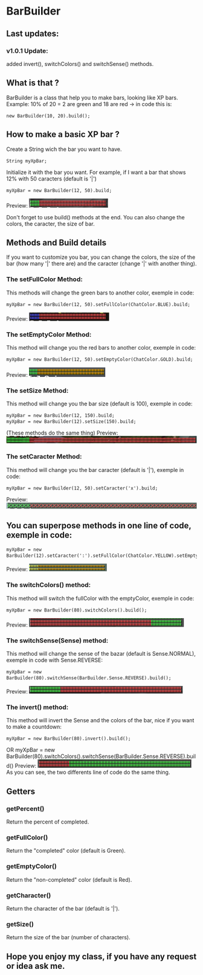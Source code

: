 # BarBuilder

## Last updates: 
### v1.0.1 Update:
  added invert(), switchColors() and switchSense() methods.

## **What is that ?**

BarBuilder is a class that help you to make bars, looking like XP bars.
Example: 10% of 20 = 2 are green and 18 are red
-> in code this is: 
  
    new BarBuilder(10, 20).build();

## **How to make a basic XP bar ?**
Create a String wich the bar you want to have.
 
    String myXpBar;

Initialize it with the bar you want. For example, if I want a bar that shows 12% with 50 caracters (default is '|')

    myXpBar = new BarBuilder(12, 50).build;
    
Preview: ![Image of result](https://raw.githubusercontent.com/Ariouz/BarBuilder/master/imgs/1.png)
    
Don't forget to use build() methods at the end.
You can also change the colors, the caracter, the size of bar.

## Methods and Build details

If you want to customize you bar, you can change the colors, the size of the bar (how many '|' there are) and the caracter (change '|' with another thing).

### The setFullColor Method:
This methods will change the green bars to another color, exemple in code:

    myXpBar = new BarBuilder(12, 50).setFullColor(ChatColor.BLUE).build;
Preview: ![Image of result](https://raw.githubusercontent.com/Ariouz/BarBuilder/master/imgs/2.png)

### The setEmptyColor Method:
This method will change you the red bars to another color, exemple in code:

    myXpBar = new BarBuilder(12, 50).setEmptyColor(ChatColor.GOLD).build;
 Preview: ![Image of result](https://raw.githubusercontent.com/Ariouz/BarBuilder/master/imgs/3.png)  
 
### The setSize Method:
This method will change you the bar size (default is 100), exemple in code:

    myXpBar = new BarBuilder(12, 150).build;
    myXpBar = new BarBuilder(12).setSize(150).build;
 (These methods do the same thing)
 Preview: ![Image of result](https://raw.githubusercontent.com/Ariouz/BarBuilder/master/imgs/4.png) 
 
 ### The setCaracter Method:
 This method will change you the bar caracter (default is '|'), exemple in code:
 
    myXpBar = new BarBuilder(12, 50).setCaracter('x').build;
Preview: ![Image of result](https://raw.githubusercontent.com/Ariouz/BarBuilder/master/imgs/5.png)

## You can superpose methods in one line of code, exemple in code:

    myXpBar = new BarBuilder(12).setCaracter(':').setFullColor(ChatColor.YELLOW).setEmptyColor(ChatColor.GOLD).setSize(50).build;
Preview: ![Image of result](https://raw.githubusercontent.com/Ariouz/BarBuilder/master/imgs/6.png)

### The switchColors() method:
This method will switch the fullColor with the emptyColor, exemple in code:
      
    myXpBar = new BarBuilder(80).switchColors().build();
Preview:  ![Image of result](https://raw.githubusercontent.com/Ariouz/BarBuilder/master/imgs/7.png)

### The switchSense(Sense) method:
This method will change the sense of the bazar (default is Sense.NORMAL), exemple in code with Sense.REVERSE:

    myXpBar = new BarBuilder(80).switchSense(BarBuilder.Sense.REVERSE).build();
Preview: ![Image of result](https://github.com/Ariouz/BarBuilder/blob/master/imgs/8.png)

### The invert() method:
This method will invert the Sense and the colors of the bar, nice if you want to make a countdown:

    myXpBar = new BarBuilder(80).invert().build();
  OR
    myXpBar = new BarBuilder(80).switchColors().switchSense(BarBuilder.Sense.REVERSE).build()
Preview: ![Image of result](https://raw.githubusercontent.com/Ariouz/BarBuilder/master/imgs/9.png)
As you can see, the two differents line of code do the same thing.

## Getters

### getPercent()
Return the percent of completed.

### getFullColor()
Return the "completed" color (default is Green).

### getEmptyColor()
Return the "non-completed" color (default is Red).

### getCharacter()
Return the character of the bar (default is '|').

### getSize()
Return the size of the bar (number of characters).

## Hope you enjoy my class, if you have any request or idea ask me.
